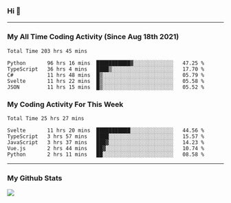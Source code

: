 ### Hi 🙂

---

### My All Time Coding Activity (Since Aug 18th 2021)
<!--START_SECTION:waka-all-->
```text
Total Time 203 hrs 45 mins

Python       96 hrs 16 mins  ███████████▓░░░░░░░░░░░░░   47.25 % 
TypeScript   36 hrs 4 mins   ████▒░░░░░░░░░░░░░░░░░░░░   17.70 % 
C#           11 hrs 48 mins  █▒░░░░░░░░░░░░░░░░░░░░░░░   05.79 % 
Svelte       11 hrs 22 mins  █▒░░░░░░░░░░░░░░░░░░░░░░░   05.58 % 
JSON         11 hrs 15 mins  █▒░░░░░░░░░░░░░░░░░░░░░░░   05.52 % 
```
<!--END_SECTION:waka-all-->

### My Coding Activity For This Week
<!--START_SECTION:waka-week-->
```text
Total Time 25 hrs 27 mins

Svelte       11 hrs 20 mins  ███████████░░░░░░░░░░░░░░   44.56 % 
TypeScript   3 hrs 57 mins   ████░░░░░░░░░░░░░░░░░░░░░   15.57 % 
JavaScript   3 hrs 37 mins   ███▓░░░░░░░░░░░░░░░░░░░░░   14.23 % 
Vue.js       2 hrs 44 mins   ██▓░░░░░░░░░░░░░░░░░░░░░░   10.74 % 
Python       2 hrs 11 mins   ██░░░░░░░░░░░░░░░░░░░░░░░   08.58 % 
```
<!--END_SECTION:waka-week-->

---

### My Github Stats
[![](https://github-readme-stats.vercel.app/api?username=eroxl&count_private=true&show_icons=true&include_all_commits=true&theme=onedark)](https://github.com/Eroxl)
